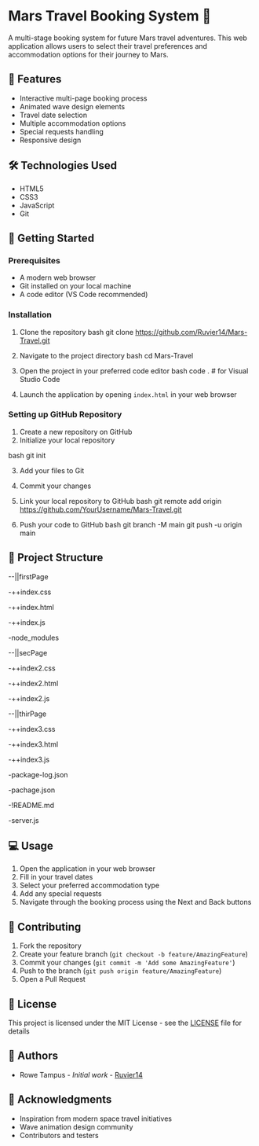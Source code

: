# Mars Travel Booking System 🚀

A multi-stage booking system for future Mars travel adventures. This web application allows users to select their travel preferences and accommodation options for their journey to Mars.

## 🌟 Features

- Interactive multi-page booking process
- Animated wave design elements
- Travel date selection
- Multiple accommodation options
- Special requests handling
- Responsive design

## 🛠️ Technologies Used

- HTML5
- CSS3
- JavaScript
- Git

## 🚀 Getting Started

### Prerequisites

- A modern web browser
- Git installed on your local machine
- A code editor (VS Code recommended)

### Installation

1. Clone the repository
bash
git clone https://github.com/Ruvier14/Mars-Travel.git

2. Navigate to the project directory
bash
cd Mars-Travel


3. Open the project in your preferred code editor
bash
code . # for Visual Studio Code


4. Launch the application by opening `index.html` in your web browser

### Setting up GitHub Repository

1. Create a new repository on GitHub
2. Initialize your local repository

bash
git init


  
3. Add your files to Git


4. Commit your changes


5. Link your local repository to GitHub
bash
git remote add origin https://github.com/YourUsername/Mars-Travel.git


6. Push your code to GitHub
bash
git branch -M main
git push -u origin main



## 📁 Project Structure

--||firstPage

  -++index.css
  
  -++index.html
  
  -++index.js
  
-node_modules

--||secPage

  -++index2.css
  
  -++index2.html
  
  -++index2.js
  
--||thirPage

  -++index3.css
  
  -++index3.html
  
  -++index3.js
  
-package-log.json

-pachage.json

-!README.md

-server.js



## 💻 Usage

1. Open the application in your web browser
2. Fill in your travel dates
3. Select your preferred accommodation type
4. Add any special requests
5. Navigate through the booking process using the Next and Back buttons

## 🤝 Contributing

1. Fork the repository
2. Create your feature branch (`git checkout -b feature/AmazingFeature`)
3. Commit your changes (`git commit -m 'Add some AmazingFeature'`)
4. Push to the branch (`git push origin feature/AmazingFeature`)
5. Open a Pull Request

## 📝 License

This project is licensed under the MIT License - see the [LICENSE](LICENSE) file for details

## 👥 Authors

- Rowe Tampus - *Initial work* - [Ruvier14](https://github.com/Ruvier14)

## 🙏 Acknowledgments

- Inspiration from modern space travel initiatives
- Wave animation design community
- Contributors and testers

